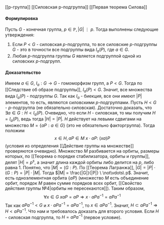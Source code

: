 [[p-группа]]
[[Силовская p-подгруппа]]
[[Первая теорема Силова]]
#### Формулировка
Пусть $G$ - конечная группа, $p \in \mathbb{P}, |G| \ \vdots\ p$. Тогда выполнены следующие утверждения:
1) Если $P < G$ - силовская $p$-подгруппа, то все силовские $p$-подгруппы $G$ - это в точности все подгруппы вида $I_a(P)$, где $a \in G$.
2) Любая $p$-подгруппа группы $G$ является подгруппой одной из силовских $p$-подгрупп.
#### Доказательство
Имеем $a \in G$, $I_a : G \rightarrow G$ - гомоморфизм групп, а $P < G$. Тогда по [[Следствие об образе подгруппы]], $I_a(P) < G$. Значит, все множества вида $I_a(P)$ - подгруппы $G$.
Так как $I_a$ - биекция, все они имеют $|P|$ элементов, то есть, являются силовскими $p$-подгруппами.
Пусть $H < G$ - $p$-подгруппа (не обязательно силовская).
Достаточно доказать, что $\exists a \in G : H < I_a(P)$.
Очевидно, что если $H$ - силовская, то мы получим $H = I_a(P)$, ведь тогда $|H| = |P|$. 
$H$ действует на левыми сдвигами на множество $M = \{aP : a \in G\}$ (это не обязательно факторгруппа). Тогда положим $$x \in H, aP \in M\ x\cdot aP :\ (xa)P$$
(условия из определения [[Действие группы на множестве]] проверяются очевидно).
Множество $M$ разбивается на орбиты, размеры которых, по [[Теорема о порядке стабилизатора, орбиты и группы]], делят $|H| = p^s$, а значит длина каждой орбиты либо делится на $p$, либо равна 1.
Понятно, что $|M| = (G : P)$. 
По [[Теорема Лагранжа]], $|G| = |P|\cdot (G : P) = |P| \cdot |M|$. 
Тогда $|M| = \frac{|G|}{|P|} \ \not\vdots\ p$. Значит, есть одноэлементная орбита $\{aP\}$ (множество $M$ есть объединение орбит, порядок $M$ равен сумме порядков всех орбит, [[Свойство действия группы №4|орбиты не пересекаются]]).
Таким образом, $$\forall x \in G\ xaP = aP \Rightarrow x\cdot aPa^{-1} = aPa^{-1}$$
Так как $aPa^{-1} < G$ и $x \cdot aPa^{-1} = aPa^{-1}$, то $x \in aPa^{-1}$. 
Значит, $H \subset aPa^{-1} \Rightarrow H < aPa^{-1}$.  Что нам и требовалось доказать для второго условия.
Если $H$ - силовская подгруппа, то $H = aPa^{-1}$ (первое условие).
